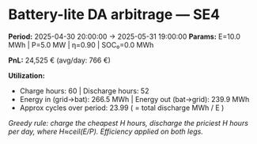 # Battery-lite DA arbitrage — SE4

**Period:** 2025-04-30 20:00:00 → 2025-05-31 19:00:00
**Params:** E=10.0 MWh  |  P=5.0 MW  |  η=0.90  |  SOC₀=0.0 MWh

**PnL:** 24,525 €  (avg/day: 766 €)

**Utilization:**
- Charge hours: 60  |  Discharge hours: 52
- Energy in (grid→bat): 266.5 MWh  |  Energy out (bat→grid): 239.9 MWh
- Approx cycles over period: 23.99  ( = total discharge MWh / E )

_Greedy rule: charge the cheapest H hours, discharge the priciest H hours per day, where H≈ceil(E/P). Efficiency applied on both legs._